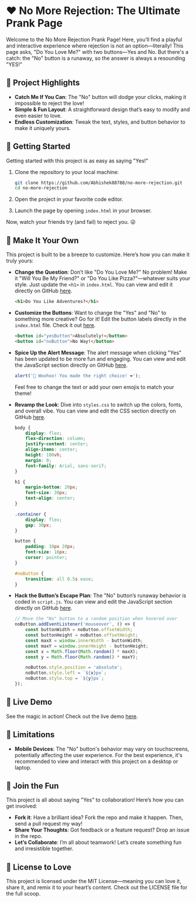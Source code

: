# ❤️ No More Rejection: The Ultimate Prank Page

Welcome to the No More Rejection Prank Page! Here, you’ll find a playful and interactive experience where rejection is not an option—literally! This page asks, "Do You Love Me?" with two buttons—Yes and No. But there's a catch: the "No" button is a runaway, so the answer is always a resounding "YES!"

## 🎉 Project Highlights
- **Catch Me If You Can**: The "No" button will dodge your clicks, making it impossible to reject the love!
- **Simple & Fun Layout**: A straightforward design that’s easy to modify and even easier to love.
- **Endless Customization**: Tweak the text, styles, and button behavior to make it uniquely yours.

## 🚀 Getting Started
Getting started with this project is as easy as saying "Yes!"

1. Clone the repository to your local machine:

    ```sh
    git clone https://github.com/Abhishek88788/no-more-rejection.git
    cd no-more-rejection
    ```

2. Open the project in your favorite code editor.
3. Launch the page by opening `index.html` in your browser.

Now, watch your friends try (and fail) to reject you. 😜

## 🎨 Make It Your Own
This project is built to be a breeze to customize. Here’s how you can make it truly yours:

- **Change the Question**: Don’t like "Do You Love Me?" No problem! Make it "Will You Be My Friend?" or "Do You Like Pizza?"—whatever suits your style. Just update the `<h1>` in `index.html`. You can view and edit it directly on GitHub [here](https://github.com/Abhishek88788/no-more-rejection/blob/main/index.html#L10).

    ```html
    <h1>Do You Like Adventures?</h1>
    ```

- **Customize the Buttons**: Want to change the "Yes" and "No" to something more creative? Go for it! Edit the button labels directly in the `index.html` file. Check it out [here](https://github.com/Abhishek88788/no-more-rejection/blob/main/index.html#L12-L13).

    ```html
    <button id="yesButton">Absolutely!</button>
    <button id="noButton">No Way!</button>
    ```

- **Spice Up the Alert Message**: The alert message when clicking "Yes" has been updated to be more fun and engaging. You can view and edit the JavaScript section directly on GitHub [here](https://github.com/Abhishek88788/no-more-rejection/blob/main/script.js#L6).

    ```javascript
    alert('🎉 Woohoo! You made the right choice! ❤️');
    ```

    Feel free to change the text or add your own emojis to match your theme!

- **Revamp the Look**: Dive into `styles.css` to switch up the colors, fonts, and overall vibe. You can view and edit the CSS section directly on GitHub [here](https://github.com/Abhishek88788/no-more-rejection/blob/main/styles.css#L1).

    ```css
    body {
        display: flex;
        flex-direction: column;
        justify-content: center;
        align-items: center;
        height: 100vh;
        margin: 0;
        font-family: Arial, sans-serif;
    }

    h1 {
        margin-bottom: 20px;
        font-size: 30px;
        text-align: center;
    }

    .container {
        display: flex;
        gap: 30px;
    }

    button {
        padding: 10px 20px;
        font-size: 16px;   
        cursor: pointer;
    }

    #noButton {
        transition: all 0.5s ease;
    }
    ```

- **Hack the Button’s Escape Plan**: The "No" button’s runaway behavior is coded in `script.js`. You can view and edit the JavaScript section directly on GitHub [here](https://github.com/Abhishek88788/no-more-rejection/blob/main/script.js#L10).

    ```javascript
    // Move the "No" button to a random position when hovered over
    noButton.addEventListener('mouseover', () => {
        const buttonWidth = noButton.offsetWidth;
        const buttonHeight = noButton.offsetHeight;
        const maxX = window.innerWidth - buttonWidth;
        const maxY = window.innerHeight - buttonHeight;
        const x = Math.floor(Math.random() * maxX);
        const y = Math.floor(Math.random() * maxY);

        noButton.style.position = 'absolute';
        noButton.style.left = `${x}px`;
        noButton.style.top = `${y}px`;
    });
    ```

## 🌟 Live Demo
See the magic in action! Check out the live demo [here](link-to-live-demo).

## 📱 Limitations
- **Mobile Devices**: The "No" button's behavior may vary on touchscreens, potentially affecting the user experience. For the best experience, it's recommended to view and interact with this project on a desktop or laptop.

## 🙌 Join the Fun
This project is all about saying "Yes" to collaboration! Here’s how you can get involved:
- **Fork it**: Have a brilliant idea? Fork the repo and make it happen. Then, send a pull request my way!
- **Share Your Thoughts**: Got feedback or a feature request? Drop an issue in the repo.
- **Let’s Collaborate**: I’m all about teamwork! Let’s create something fun and irresistible together.

## 📜 License to Love
This project is licensed under the MIT License—meaning you can love it, share it, and remix it to your heart’s content. Check out the LICENSE file for the full scoop.
